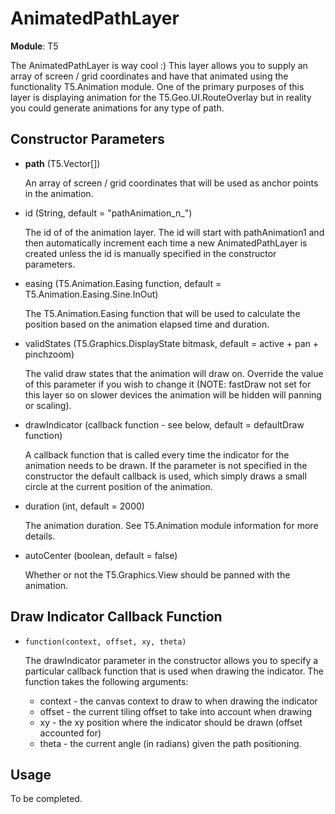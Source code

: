 AnimatedPathLayer
=================

**Module**: T5

The AnimatedPathLayer is way cool :)  This layer allows you to supply an array of screen / grid coordinates and have that animated using the functionality T5.Animation module.  One of the primary purposes of this layer is displaying animation for the T5.Geo.UI.RouteOverlay but in reality you could generate animations for any type of path.

Constructor Parameters
----------------------

- __path__ (T5.Vector[])

	An array of screen / grid coordinates that will be used as anchor points in the animation.
	
- id (String, default = "pathAnimation_n_")

	The id of of the animation layer.  The id will start with pathAnimation1 and then automatically increment each time a new AnimatedPathLayer is created unless the id is manually specified in the constructor parameters.
	
- easing (T5.Animation.Easing function, default = T5.Animation.Easing.Sine.InOut)

	The T5.Animation.Easing function that will be used to calculate the position based on the animation elapsed time and duration.
	
- validStates (T5.Graphics.DisplayState bitmask, default = active + pan + pinchzoom)

	The valid draw states that the animation will draw on.  Override the value of this parameter if you wish to change it (NOTE: fastDraw not set for this layer so on slower devices the animation will be hidden will panning or scaling).
	
- drawIndicator (callback function - see below, default = defaultDraw function)

	A callback function that is called every time the indicator for the animation needs to be drawn.  If the parameter is not specified in the constructor the default callback is used, which simply draws a small circle at the current position of the animation.
	
- duration (int, default = 2000)

	The animation duration.  See T5.Animation module information for more details.
	
- autoCenter (boolean, default = false)

	Whether or not the T5.Graphics.View should be panned with the animation.
	
Draw Indicator Callback Function
--------------------------------

- `function(context, offset, xy, theta)`

	The drawIndicator parameter in the constructor allows you to specify a particular callback function that is used when drawing the indicator.  The function takes the following arguments:
	
	- context - the canvas context to draw to when drawing the indicator
	- offset - the current tiling offset to take into account when drawing
	- xy - the xy position where the indicator should be drawn (offset accounted for)
	- theta - the current angle (in radians) given the path positioning.
	
Usage
-----

To be completed.

	